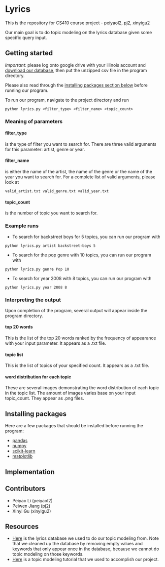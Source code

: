 # Lyrics

This is the repository for CS410 course project - peiyaol2, pj2, xinyigu2

Our main goal is to do topic modeling on the lyrics database given some specific query input.

## Getting started
*Important*: please log onto google drive with your illinois account and [download our database](https://drive.google.com/file/d/1g8SArnDU4XOSbdUIZvQ1-glQ5cJnFOlF/view?usp=sharing), then put the unzipped csv file in the program directory.

Please also read through the [installing packages section below](https://github.com/peiyaoli2/Lyrics#installing-packages) before running our program.

To run our program, navigate to the project directory and run
```
python lyrics.py <filter_type> <filter_name> <topic_count>
```

### Meaning of parameters
#### filter_type
is the type of filter you want to search for. There are three valid arguments for this parameter: artist, genre or year.

#### filter_name
is either the name of the artist, the name of the genre or the name of the year you want to search for.
For a complete list of valid arguments, please look at
```
valid_artist.txt valid_genre.txt valid_year.txt
```

#### topic_count
is the number of topic you want to search for.
  
### Example runs
* To search for backstreet boys for 5 topics, you can run our program with
```
python lyrics.py artist backstreet-boys 5
```

* To search for the pop genre with 10 topics, you can run our program with
```
python lyrics.py genre Pop 10
```

* To search for year 2008 with 8 topics, you can run our program with
```
python lyrics.py year 2008 8
```

### Interpreting the output
Upon completion of the program, several output will appear inside the program directory.
#### top 20 words
This is the list of the top 20 words ranked by the frequency of appearance with your input parameter. It appears as a .txt file.
#### topic list
This is the list of topics of your specified count. It appears as a .txt file.
#### word distribution for each topic
These are several images demonstrating the word distribution of each topic in the topic list. The amount of images varies base on your input topic_count. They appear as .png files.

## Installing packages
Here are a few packages that should be installed before running the program:
* [pandas](https://pandas.pydata.org/pandas-docs/stable/install.html)
* [numpy](https://docs.scipy.org/doc/numpy-1.14.0/user/install.html)
* [scikit-learn](http://scikit-learn.org/stable/install.html)
* [matplotlib](https://matplotlib.org/users/installing.html)

## Implementation

## Contributors
* Peiyao Li (peiyaol2)
* Peiwen Jiang (pj2)
* Xinyi Gu (xinyigu2)

## Resources
* [Here](https://www.kaggle.com/gyani95/380000-lyrics-from-metrolyrics) is the lyrics database we used to do our topic modeling from. Note that we cleaned up the database by removing empty values and keywords that only appear once in the database, because we cannot do topic modeling on those keywords.
* [Here](https://github.com/derekgreene/topic-model-tutorial) is a topic modeling tutorial that we used to accomplish our project.
